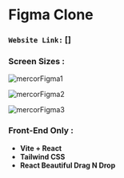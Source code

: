 # **Figma Clone**

### `Website Link:` []

### Screen Sizes :

![mercorFigma1](https://github.com/kiranwankhade/Mercor_Figma_Clone/assets/49937312/bd3e1851-3c3a-43eb-aab0-e9e70c477da1)


![mercorFigma2](https://github.com/kiranwankhade/Mercor_Figma_Clone/assets/49937312/08464799-05e9-4d37-8bce-d80a082525b6)


![mercorFigma3](https://github.com/kiranwankhade/Mercor_Figma_Clone/assets/49937312/7fe6560b-ea18-4223-b32b-5b240a1cd6e5)



### Front-End Only :

- **Vite + React**
- **Tailwind CSS**
- **React Beautiful Drag N Drop**


